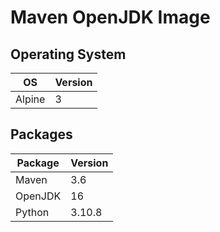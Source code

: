 # Maven OpenJDK Image

## Operating System
| OS          | Version     |
| ----------- | ----------- |
| Alpine      | 3           |

## Packages
| Package     | Version           |
| ----------- | -----------       |
| Maven       | 3.6               |
| OpenJDK     | 16                |
| Python      | 3.10.8            |